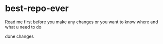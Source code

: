 # best-repo-ever

Read me first before you make any changes or you want to know where and what u need to do

done changes

